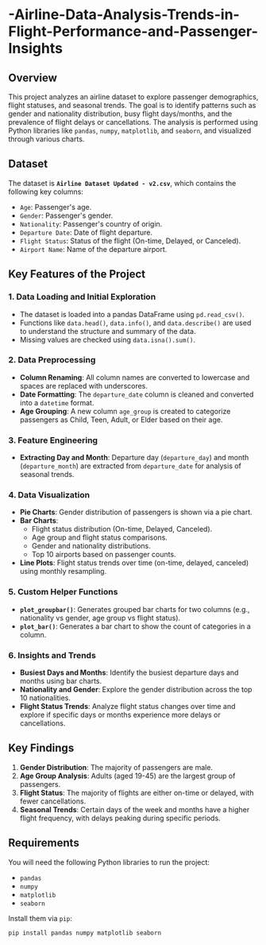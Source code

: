 # -Airline-Data-Analysis-Trends-in-Flight-Performance-and-Passenger-Insights

## Overview

This project analyzes an airline dataset to explore passenger demographics, flight statuses, and seasonal trends. The goal is to identify patterns such as gender and nationality distribution, busy flight days/months, and the prevalence of flight delays or cancellations. The analysis is performed using Python libraries like `pandas`, `numpy`, `matplotlib`, and `seaborn`, and visualized through various charts.

## Dataset

The dataset is **`Airline Dataset Updated - v2.csv`**, which contains the following key columns:
- `Age`: Passenger's age.
- `Gender`: Passenger's gender.
- `Nationality`: Passenger's country of origin.
- `Departure Date`: Date of flight departure.
- `Flight Status`: Status of the flight (On-time, Delayed, or Canceled).
- `Airport Name`: Name of the departure airport.

## Key Features of the Project

### 1. Data Loading and Initial Exploration
- The dataset is loaded into a pandas DataFrame using `pd.read_csv()`.
- Functions like `data.head()`, `data.info()`, and `data.describe()` are used to understand the structure and summary of the data.
- Missing values are checked using `data.isna().sum()`.

### 2. Data Preprocessing
- **Column Renaming**: All column names are converted to lowercase and spaces are replaced with underscores.
- **Date Formatting**: The `departure_date` column is cleaned and converted into a `datetime` format.
- **Age Grouping**: A new column `age_group` is created to categorize passengers as Child, Teen, Adult, or Elder based on their age.

### 3. Feature Engineering
- **Extracting Day and Month**: Departure day (`departure_day`) and month (`departure_month`) are extracted from `departure_date` for analysis of seasonal trends.
  
### 4. Data Visualization
- **Pie Charts**: Gender distribution of passengers is shown via a pie chart.
- **Bar Charts**: 
  - Flight status distribution (On-time, Delayed, Canceled).
  - Age group and flight status comparisons.
  - Gender and nationality distributions.
  - Top 10 airports based on passenger counts.
- **Line Plots**: Flight status trends over time (on-time, delayed, canceled) using monthly resampling.

### 5. Custom Helper Functions
- **`plot_groupbar()`**: Generates grouped bar charts for two columns (e.g., nationality vs gender, age group vs flight status).
- **`plot_bar()`**: Generates a bar chart to show the count of categories in a column.

### 6. Insights and Trends
- **Busiest Days and Months**: Identify the busiest departure days and months using bar charts.
- **Nationality and Gender**: Explore the gender distribution across the top 10 nationalities.
- **Flight Status Trends**: Analyze flight status changes over time and explore if specific days or months experience more delays or cancellations.

## Key Findings

1. **Gender Distribution**: The majority of passengers are male.
2. **Age Group Analysis**: Adults (aged 19-45) are the largest group of passengers.
3. **Flight Status**: The majority of flights are either on-time or delayed, with fewer cancellations.
4. **Seasonal Trends**: Certain days of the week and months have a higher flight frequency, with delays peaking during specific periods.

## Requirements

You will need the following Python libraries to run the project:
- `pandas`
- `numpy`
- `matplotlib`
- `seaborn`

Install them via `pip`:
```bash
pip install pandas numpy matplotlib seaborn

